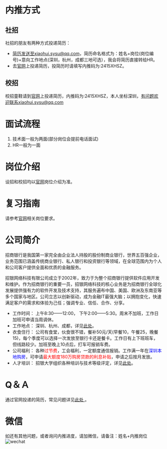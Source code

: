 # 内推方式
## 社招
社招的朋友有两种方式投递简历：
- 简历发送至xiaohui.sysu@qq.com，简历命名格式为：姓名+岗位(岗位编号)+意向工作地点(深圳，杭州，成都三地可选），我会将简历直接转给HR。
- 去[官网](https://cmbnt.cmbchina.com/zhaopin/career.aspx)上投递简历，投简历时请填写内推码为:2415XHSZ。

## 校招

校招童鞋请到[官网](https://cmbnt.cmbchina.com/zhaopin/career.aspx)上投递简历，内推码为:2415XHSZ，本人坐标深圳，有问题欢迎联系xiaohui.sysu@qq.com

# 面试流程
1. 技术面一般为两面(部分岗位会提前电话面试)
2. HR一般为一面

# 岗位介绍
设招和校招均以[官网](https://cmbnt.cmbchina.com/zhaopin/career.aspx)岗位介绍为准。

# 复习指南
请参考[官网](https://cmbnt.cmbchina.com/zhaopin/career.aspx)相关岗位要求。

# 公司简介
招商银行是我国第一家完全由企业法人持股的股份制商业银行，世界五百强企业，业务范围已涵盖传统商业银行、私人银行和投资银行等领域，在全球范围内为个人和公司客户提供全面和优质的金融服务。

招银网络科技有限公司成立于2002年，致力于为整个招商银行提供软件应用开发和维护。作为招商银行的重要一员，招银网络科技的核心业务是为招商银行全球化发展提供强有力的软件开发及技术支持，其服务遍布中国、美国、欧洲及东南亚等多个国家与地区。公司立志以创新驱动，成为金融IT最强大脑；以拥抱变化，快速满足客户的需求和体验为己任；强调专业、信任、合作、分享。

 - 工作时间： 上午8:30——12:00， 下午2:00——5:30。周末不加班，工作日加班可申请当周调休。
 - 工作地点： 深圳、杭州、成都，详见[此处](http://cmbnt.cmbchina.com/about.html)。
 - 衣食住行： 公司有食堂，伙食很不错，餐补50元/天(早餐10，午餐25，晚餐15)，每个季度可以选择一次发放至银行卡还是餐卡。工作日有上下班班车，但线路较少。加班至晚上10点后，打车可报销车费。
 - 公司福利： 各种<font color=red>过节费</font>，工会福利，一定额度通信报销。工作满一年在<font color=Blue>深圳本地购房</font>，可申请<font color=red>最大额度180万购房贷款的利息补贴</font>，申请之后按月发放。
 - 人才培训： 招银大学组织各种培训与技术等级评定，详见[此处](http://cmbnt.cmbchina.com/training.html)。
  
  
# Q＆Ａ
通过官网投递的简历，常见问题详见[此处 ](https://cmbnt.cmbchina.com/zhaopin/faqlist.aspx?type=-1&key=&page=1) 。

# 微信
如还有其他问题，或者询问内推进度，请加微信，请备注：姓名+内推岗位
![wechat](https://i.loli.net/2019/04/17/5cb6905c13d74.png)
